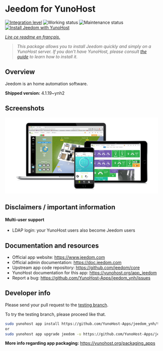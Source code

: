 <!--
N.B.: This README was automatically generated by https://github.com/YunoHost/apps/tree/master/tools/README-generator
It shall NOT be edited by hand.
-->

# Jeedom for YunoHost

[![Integration level](https://dash.yunohost.org/integration/jeedom.svg)](https://dash.yunohost.org/appci/app/jeedom) ![Working status](https://ci-apps.yunohost.org/ci/badges/jeedom.status.svg) ![Maintenance status](https://ci-apps.yunohost.org/ci/badges/jeedom.maintain.svg)  
[![Install Jeedom with YunoHost](https://install-app.yunohost.org/install-with-yunohost.svg)](https://install-app.yunohost.org/?app=jeedom)

*[Lire ce readme en français.](./README_fr.md)*

> *This package allows you to install Jeedom quickly and simply on a YunoHost server.
If you don't have YunoHost, please consult [the guide](https://yunohost.org/#/install) to learn how to install it.*

## Overview

Jeedom is an home automation software.


**Shipped version:** 4.1.19~ynh2

## Screenshots

![Screenshot of Jeedom](./doc/screenshots/01-Appli-jeedom.png)

## Disclaimers / important information

#### Multi-user support

- LDAP login: your YunoHost users also become Jeedom users

## Documentation and resources

* Official app website: <https://www.jeedom.com>
* Official admin documentation: <https://doc.jeedom.com>
* Upstream app code repository: <https://github.com/jeedom/core>
* YunoHost documentation for this app: <https://yunohost.org/app_jeedom>
* Report a bug: <https://github.com/YunoHost-Apps/jeedom_ynh/issues>

## Developer info

Please send your pull request to the [testing branch](https://github.com/YunoHost-Apps/jeedom_ynh/tree/testing).

To try the testing branch, please proceed like that.

``` bash
sudo yunohost app install https://github.com/YunoHost-Apps/jeedom_ynh/tree/testing --debug
or
sudo yunohost app upgrade jeedom -u https://github.com/YunoHost-Apps/jeedom_ynh/tree/testing --debug
```

**More info regarding app packaging:** <https://yunohost.org/packaging_apps>
